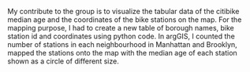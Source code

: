 My contribute to the group is to visualize the tabular data of the citibike median age and the coordinates of the bike stations on the map.  For the mapping purpose, I had to create a new table of borough names, bike station id and coordinates using python code. In argGIS, I counted the number of stations in each neighbourhood in Manhattan and Brooklyn, mapped the stations onto the map with the median age of each station shown as a circle of different size. 